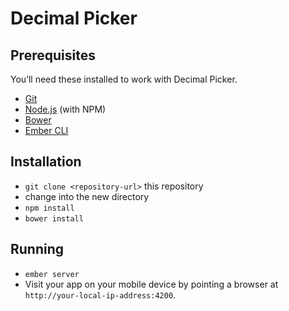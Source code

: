 # Decimal Picker

## Prerequisites

You’ll need these installed to work with Decimal Picker.

* [Git](http://git-scm.com/)
* [Node.js](http://nodejs.org/) (with NPM)
* [Bower](http://bower.io/)
* [Ember CLI](http://ember-cli.com/)

## Installation

* `git clone <repository-url>` this repository
* change into the new directory
* `npm install`
* `bower install`

## Running

* `ember server`
* Visit your app on your mobile device by pointing a browser at `http://your-local-ip-address:4200`.
